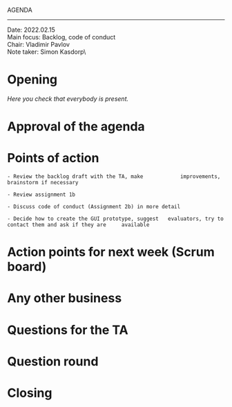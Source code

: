 AGENDA

---

Date:           2022.02.15\
Main focus:     Backlog, code of conduct\
Chair:          Vladimir Pavlov\
Note taker:     Simon Kasdorp\

# Opening
*Here you check that everybody is present.*

# Approval of the agenda

# Points of action

	- Review the backlog draft with the TA, make 			improvements, brainstorm if necessary

	- Review assignment 1b 

	- Discuss code of conduct (Assignment 2b) in more detail

	- Decide how to create the GUI prototype, suggest 	evaluators, try to contact them and ask if they are 	available
	

# Action points for next week (Scrum board)

# Any other business

# Questions for the TA

# Question round

# Closing



